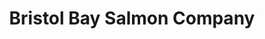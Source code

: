 ---
title: "Bristol Bay Salmon Company"
url: /san-diego/bristol-bay-salmon-company/
shop: seafood
---